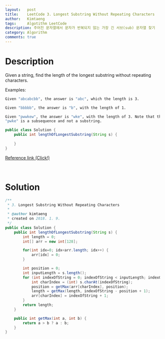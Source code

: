 ```yaml
---
layout:   post
title:    LeetCode 3. Longest Substring Without Repeating Characters
author:   Kimtaeng
tags: 	  Algotithm LeetCode
description: 주어진 문자열에서 문자가 반복되지 않는 가장 긴 서브(sub) 문자열 찾기
category: Algorithm
comments: true
---
```


# Description
Given a string, find the length of the longest substring without repeating characters.

Examples:
```bash
Given "abcabcbb", the answer is "abc", which the length is 3.

Given "bbbbb", the answer is "b", with the length of 1.

Given "pwwkew", the answer is "wke", with the length of 3. Note that the answer must be a substring,
"pwke" is a subsequence and not a substring.
```

```java
public class Solution {
    public int lengthOfLongestSubstring(String s) {
        
    }
}
```

<a href="https://leetcode.com/problems/longest-substring-without-repeating-characters/description/"
target="_blank" rel="nofollow">Reference link (Click!)</a>

<br/>

# Solution
```java
/**
 * 3. Longest Substring Without Repeating Characters
 *
 * @author kimtaeng
 * created on 2018. 1. 9.
 */
public class Solution {
    public int lengthOfLongestSubstring(String s) {
        int length = 0;
        int[] arr = new int[128];

        for(int idx=0; idx<arr.length; idx++) {
            arr[idx] = 0;
        }

        int position = 0;
        int inputLength = s.length();
        for (int indexOfString = 0; indexOfString < inputLength; indexOfString++) {
            int charIndex = (int) s.charAt(indexOfString);
            position = getMax(arr[charIndex], position);
            length = getMax(length, indexOfString - position + 1);
            arr[charIndex] = indexOfString + 1;
        }
        return length;
    }

    public int getMax(int a, int b) {
        return a > b ? a : b;
    }
}
```